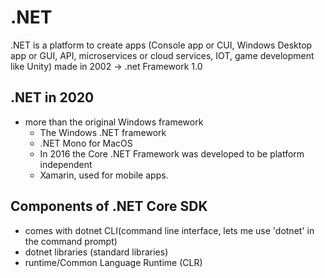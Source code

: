 # .NET
.NET is a platform to create apps (Console app or CUI, Windows Desktop app or GUI, API, microservices or cloud services, IOT, game development like Unity)
made in 2002 -> .net Framework 1.0
## .NET in 2020
* more than the original Windows framework
    * The Windows .NET framework
    * .NET Mono for MacOS
    * In 2016 the Core .NET Framework was developed to be platform independent
    * Xamarin, used for mobile apps. 

## Components of .NET Core SDK
* comes with dotnet CLI(command line interface, lets me use 'dotnet' in the command prompt)
* dotnet libraries (standard libraries)
* runtime/Common Language Runtime (CLR)

